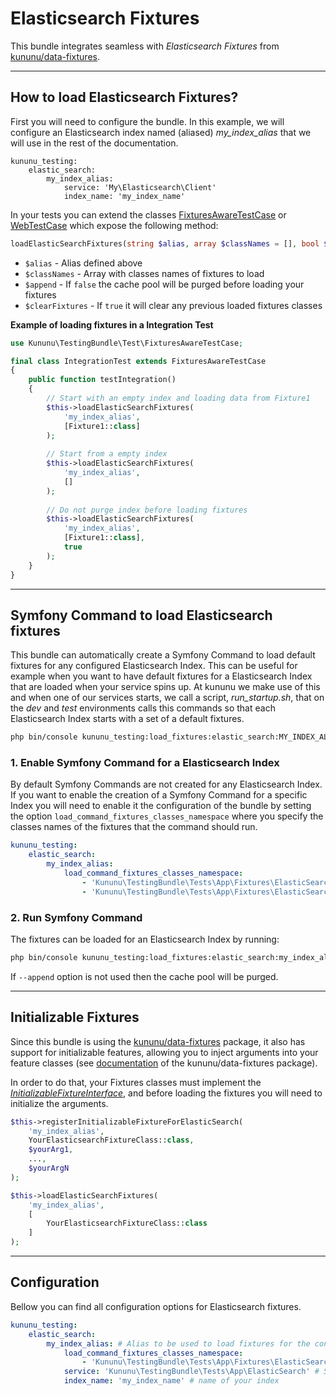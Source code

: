 # Elasticsearch Fixtures

This bundle integrates seamless with *Elasticsearch Fixtures* from [kununu/data-fixtures](https://github.com/kununu/data-fixtures).

----------------------------------

## How to load Elasticsearch Fixtures?

First you will need to configure the bundle. In this example, we will configure an Elasticsearch index named (aliased) *my_index_alias* that we will use in the rest of the documentation.

```
kununu_testing:
    elastic_search:
        my_index_alias:
            service: 'My\Elasticsearch\Client'
            index_name: 'my_index_name'
```

In your tests you can extend the classes [FixturesAwareTestCase](/src/Test/FixturesAwareTestCase.php) or [WebTestCase](/src/Test/WebTestCase.php) which expose the following method:

```php
loadElasticSearchFixtures(string $alias, array $classNames = [], bool $append = false, bool $clearFixtures = true)
```

- `$alias` - Alias defined above
- `$classNames` - Array with classes names of fixtures to load
- `$append` - If `false` the cache pool will be purged before loading your fixtures
- `$clearFixtures` - If `true` it will clear any previous loaded fixtures classes


**Example of loading fixtures in a Integration Test**

```php
use Kununu\TestingBundle\Test\FixturesAwareTestCase;

final class IntegrationTest extends FixturesAwareTestCase
{
    public function testIntegration()
    {
        // Start with an empty index and loading data from Fixture1
        $this->loadElasticSearchFixtures(
            'my_index_alias',
            [Fixture1::class]
        );
        
        // Start from a empty index
        $this->loadElasticSearchFixtures(
            'my_index_alias',
            []
        );
        
        // Do not purge index before loading fixtures
        $this->loadElasticSearchFixtures(
            'my_index_alias',
            [Fixture1::class],
            true
        );
    }
}
```

-----------------------

## Symfony Command to load Elasticsearch fixtures

This bundle can automatically create a Symfony Command to load default fixtures for any configured Elasticsearch Index. This can be useful for example when you want to have default fixtures for a Elasticsearch Index that are loaded when your service spins up. At kununu we make use of this and when one of our services starts, we call a script, *run_startup.sh*, that on the *dev* and *test* environments calls this commands so that each Elasticsearch Index starts with a set of a default fixtures.

```bash
php bin/console kununu_testing:load_fixtures:elastic_search:MY_INDEX_ALIAS [--append]
```

### 1. Enable Symfony Command for a Elasticsearch Index

By default Symfony Commands are not created for any Elasticsearch Index. If you want to enable the creation of a Symfony Command for a specific Index you will need to enable it the configuration of the bundle by setting the option `load_command_fixtures_classes_namespace` where you specify the classes names of the fixtures that the command should run.

```yaml
kununu_testing:
    elastic_search:
        my_index_alias:
            load_command_fixtures_classes_namespace:
                - 'Kununu\TestingBundle\Tests\App\Fixtures\ElasticSearch\ElasticSearchFixture1'
                - 'Kununu\TestingBundle\Tests\App\Fixtures\ElasticSearch\ElasticSearchFixture2'
```

### 2. Run Symfony Command

The fixtures can be loaded for an Elasticsearch Index by running:

```bash
php bin/console kununu_testing:load_fixtures:elastic_search:my_index_alias --append
```

If `--append` option is not used then the cache pool will be purged.

------------------------------

## Initializable Fixtures

Since this bundle is using the [kununu/data-fixtures](https://github.com/kununu/data-fixtures) package, it also has support for initializable features, allowing you to inject arguments into your feature classes (see [documentation](https://github.com/kununu/data-fixtures) of the kununu/data-fixtures package).

In order to do that, your Fixtures classes must implement the *[InitializableFixtureInterface](https://github.com/kununu/data-fixtures/blob/master/src/InitializableFixtureInterface.php)*, and before loading the fixtures you will need to initialize the arguments.

```php
$this->registerInitializableFixtureForElasticSearch(
	'my_index_alias',
	YourElasticsearchFixtureClass::class,
	$yourArg1,
	...,
	$yourArgN
);

$this->loadElasticSearchFixtures(
	'my_index_alias',
	[
		YourElasticsearchFixtureClass::class
	]
);
```

-------------------------

## Configuration

Bellow you can find all configuration options for Elasticsearch fixtures.

```yaml
kununu_testing:
    elastic_search:
        my_index_alias: # Alias to be used to load fixtures for the configured index using the defined service
            load_command_fixtures_classes_namespace:
                - 'Kununu\TestingBundle\Tests\App\Fixtures\ElasticSearch\ElasticSearchFixture2' # FQDN for a fixtures class
            service: 'Kununu\TestingBundle\Tests\App\ElasticSearch' # Service Id of an instance of Elasticsearch\Client 
            index_name: 'my_index_name' # name of your index
```
